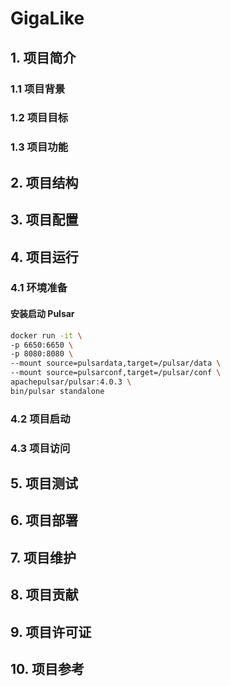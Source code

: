 # GigaLike
## 1. 项目简介
### 1.1 项目背景
### 1.2 项目目标
### 1.3 项目功能
## 2. 项目结构
## 3. 项目配置
## 4. 项目运行
### 4.1 环境准备
#### 安装启动 Pulsar

```bash
docker run -it \
-p 6650:6650 \
-p 8080:8080 \
--mount source=pulsardata,target=/pulsar/data \
--mount source=pulsarconf,target=/pulsar/conf \
apachepulsar/pulsar:4.0.3 \
bin/pulsar standalone

```

### 4.2 项目启动
### 4.3 项目访问
## 5. 项目测试
## 6. 项目部署
## 7. 项目维护
## 8. 项目贡献
## 9. 项目许可证
## 10. 项目参考